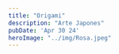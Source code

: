 ```yaml
---
title: "Origami"
description: "Arte Japones"
pubDate: 'Apr 30 24'
heroImage: "../img/Rosa.jpeg"
---
```


